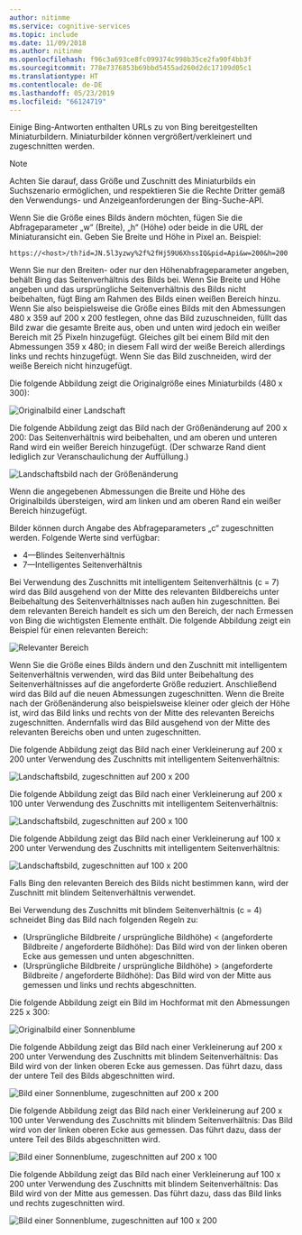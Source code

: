 ```yaml
---
author: nitinme
ms.service: cognitive-services
ms.topic: include
ms.date: 11/09/2018
ms.author: nitinme
ms.openlocfilehash: f96c3a693ce8fc099374c998b35ce2fa90f4bb3f
ms.sourcegitcommit: 778e7376853b69bbd5455ad260d2dc17109d05c1
ms.translationtype: HT
ms.contentlocale: de-DE
ms.lasthandoff: 05/23/2019
ms.locfileid: "66124719"
---
```

Einige Bing-Antworten enthalten URLs zu von Bing bereitgestellten Miniaturbildern. Miniaturbilder können vergrößert/verkleinert und zugeschnitten werden. 

> [!NOTE]
> Achten Sie darauf, dass Größe und Zuschnitt des Miniaturbilds ein Suchszenario ermöglichen, und respektieren Sie die Rechte Dritter gemäß den Verwendungs- und Anzeigeanforderungen der Bing-Suche-API.


Wenn Sie die Größe eines Bilds ändern möchten, fügen Sie die Abfrageparameter „w“ (Breite), „h“ (Höhe) oder beide in die URL der Miniaturansicht ein. Geben Sie Breite und Höhe in Pixel an. Beispiel:   
  
`https://<host>/th?id=JN.5l3yzwy%2f%2fHj59U6XhssIQ&pid=Api&w=200&h=200`  
  
Wenn Sie nur den Breiten- oder nur den Höhenabfrageparameter angeben, behält Bing das Seitenverhältnis des Bilds bei. Wenn Sie Breite und Höhe angeben und das ursprüngliche Seitenverhältnis des Bilds nicht beibehalten, fügt Bing am Rahmen des Bilds einen weißen Bereich hinzu. Wenn Sie also beispielsweise die Größe eines Bilds mit den Abmessungen 480 x 359 auf 200 x 200 festlegen, ohne das Bild zuzuschneiden, füllt das Bild zwar die gesamte Breite aus, oben und unten wird jedoch ein weißer Bereich mit 25 Pixeln hinzugefügt. Gleiches gilt bei einem Bild mit den Abmessungen 359 x 480; in diesem Fall wird der weiße Bereich allerdings links und rechts hinzugefügt. Wenn Sie das Bild zuschneiden, wird der weiße Bereich nicht hinzugefügt.  

 
Die folgende Abbildung zeigt die Originalgröße eines Miniaturbilds (480 x 300):  
  
![Originalbild einer Landschaft](./media/cognitive-services-bing-resize-crop/bing-resize-crop-landscape.PNG)  
  
Die folgende Abbildung zeigt das Bild nach der Größenänderung auf 200 x 200: Das Seitenverhältnis wird beibehalten, und am oberen und unteren Rand wird ein weißer Bereich hinzugefügt. (Der schwarze Rand dient lediglich zur Veranschaulichung der Auffüllung.)  
  
![Landschaftsbild nach der Größenänderung](./media/cognitive-services-bing-resize-crop/bing-resize-crop-landscape-resized.PNG)  



Wenn die angegebenen Abmessungen die Breite und Höhe des Originalbilds übersteigen, wird am linken und am oberen Rand ein weißer Bereich hinzugefügt.  
  
Bilder können durch Angabe des Abfrageparameters „c“ zugeschnitten werden. Folgende Werte sind verfügbar:  
  
- 4&mdash;Blindes Seitenverhältnis  
- 7&mdash;Intelligentes Seitenverhältnis  
  
Bei Verwendung des Zuschnitts mit intelligentem Seitenverhältnis (c = 7) wird das Bild ausgehend von der Mitte des relevanten Bildbereichs unter Beibehaltung des Seitenverhältnisses nach außen hin zugeschnitten. Bei dem relevanten Bereich handelt es sich um den Bereich, der nach Ermessen von Bing die wichtigsten Elemente enthält. Die folgende Abbildung zeigt ein Beispiel für einen relevanten Bereich:  
  
![Relevanter Bereich](./media/cognitive-services-bing-resize-crop/bing-resize-crop-regionofinterest.PNG)

Wenn Sie die Größe eines Bilds ändern und den Zuschnitt mit intelligentem Seitenverhältnis verwenden, wird das Bild unter Beibehaltung des Seitenverhältnisses auf die angeforderte Größe reduziert. Anschließend wird das Bild auf die neuen Abmessungen zugeschnitten. Wenn die Breite nach der Größenänderung also beispielsweise kleiner oder gleich der Höhe ist, wird das Bild links und rechts von der Mitte des relevanten Bereichs zugeschnitten. Andernfalls wird das Bild ausgehend von der Mitte des relevanten Bereichs oben und unten zugeschnitten.  
  
 
Die folgende Abbildung zeigt das Bild nach einer Verkleinerung auf 200 x 200 unter Verwendung des Zuschnitts mit intelligentem Seitenverhältnis:  
  
![Landschaftsbild, zugeschnitten auf 200 x 200](./media/cognitive-services-bing-resize-crop/bing-resize-crop-landscape200x200c7.PNG)
  
Die folgende Abbildung zeigt das Bild nach einer Verkleinerung auf 200 x 100 unter Verwendung des Zuschnitts mit intelligentem Seitenverhältnis:  
   
![Landschaftsbild, zugeschnitten auf 200 x 100](./media/cognitive-services-bing-resize-crop/bing-resize-crop-landscape200x100c7.PNG)
  
Die folgende Abbildung zeigt das Bild nach einer Verkleinerung auf 100 x 200 unter Verwendung des Zuschnitts mit intelligentem Seitenverhältnis:  
  
![Landschaftsbild, zugeschnitten auf 100 x 200](./media/cognitive-services-bing-resize-crop/bing-resize-crop-landscape100x200c7.PNG)



Falls Bing den relevanten Bereich des Bilds nicht bestimmen kann, wird der Zuschnitt mit blindem Seitenverhältnis verwendet.  
  
Bei Verwendung des Zuschnitts mit blindem Seitenverhältnis (c = 4) schneidet Bing das Bild nach folgenden Regeln zu:  
  
- (Ursprüngliche Bildbreite / ursprüngliche Bildhöhe) < (angeforderte Bildbreite / angeforderte Bildhöhe): Das Bild wird von der linken oberen Ecke aus gemessen und unten abgeschnitten.  
- (Ursprüngliche Bildbreite / ursprüngliche Bildhöhe) > (angeforderte Bildbreite / angeforderte Bildhöhe): Das Bild wird von der Mitte aus gemessen und links und rechts abgeschnitten.  



Die folgende Abbildung zeigt ein Bild im Hochformat mit den Abmessungen 225 x 300:  
  
![Originalbild einer Sonnenblume](./media/cognitive-services-bing-resize-crop/bing-resize-crop-sunflower.PNG)
  
Die folgende Abbildung zeigt das Bild nach einer Verkleinerung auf 200 x 200 unter Verwendung des Zuschnitts mit blindem Seitenverhältnis: Das Bild wird von der linken oberen Ecke aus gemessen. Das führt dazu, dass der untere Teil des Bilds abgeschnitten wird.  
  
![Bild einer Sonnenblume, zugeschnitten auf 200 x 200](./media/cognitive-services-bing-resize-crop/bing-resize-crop-sunflower200x200c4.PNG)
  
Die folgende Abbildung zeigt das Bild nach einer Verkleinerung auf 200 x 100 unter Verwendung des Zuschnitts mit blindem Seitenverhältnis: Das Bild wird von der linken oberen Ecke aus gemessen. Das führt dazu, dass der untere Teil des Bilds abgeschnitten wird.  
  
![Bild einer Sonnenblume, zugeschnitten auf 200 x 100](./media/cognitive-services-bing-resize-crop/bing-resize-crop-sunflower200x100c4.PNG)
  
Die folgende Abbildung zeigt das Bild nach einer Verkleinerung auf 100 x 200 unter Verwendung des Zuschnitts mit blindem Seitenverhältnis: Das Bild wird von der Mitte aus gemessen. Das führt dazu, dass das Bild links und rechts zugeschnitten wird.  
  
![Bild einer Sonnenblume, zugeschnitten auf 100 x 200](./media/cognitive-services-bing-resize-crop/bing-resize-crop-sunflower100x200c4.PNG)

